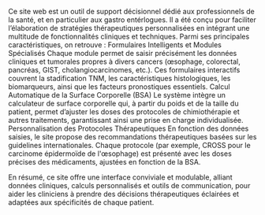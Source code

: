 Ce site web est un outil de support décisionnel dédié aux professionnels de la santé, et en particulier aux gastro entérlogues. Il a été conçu pour faciliter l’élaboration de stratégies thérapeutiques personnalisées en intégrant une multitude de fonctionnalités cliniques et techniques. Parmi ses principales caractéristiques, on retrouve : Formulaires Intelligents et Modules Spécialisés Chaque module permet de saisir précisément les données cliniques et tumorales propres à divers cancers (œsophage, colorectal, pancréas, GIST, cholangiocarcinomes, etc.). Ces formulaires interactifs couvrent la stadification TNM, les caractéristiques histologiques, les biomarqueurs, ainsi que les facteurs pronostiques essentiels. Calcul Automatique de la Surface Corporelle (BSA) Le système intègre un calculateur de surface corporelle qui, à partir du poids et de la taille du patient, permet d’ajuster les doses des protocoles de chimiothérapie et autres traitements, garantissant ainsi une prise en charge individualisée. Personnalisation des Protocoles Thérapeutiques En fonction des données saisies, le site propose des recommandations thérapeutiques basées sur les guidelines internationales. Chaque protocole (par exemple, CROSS pour le carcinome épidermoïde de l'œsophage) est présenté avec les doses précises des médicaments, ajustées en fonction de la BSA.


En résumé, ce site offre une interface conviviale et modulable, alliant données cliniques, calculs personnalisés et outils de communication, pour aider les cliniciens à prendre des décisions thérapeutiques éclairées et adaptées aux spécificités de chaque patient.
